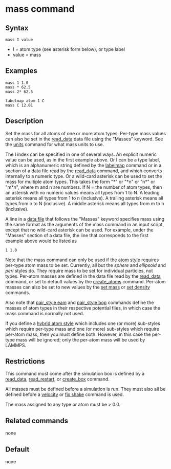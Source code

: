 # mass command

## Syntax

    mass I value

-   I = atom type (see asterisk form below), or type label
-   value = mass

## Examples

``` LAMMPS
mass 1 1.0
mass * 62.5
mass 2* 62.5

labelmap atom 1 C
mass C 12.01
```

## Description

Set the mass for all atoms of one or more atom types. Per-type mass
values can also be set in the [read_data](read_data) data file using the
\"Masses\" keyword. See the [units](units) command for what mass units
to use.

The I index can be specified in one of several ways. An explicit numeric
value can be used, as in the first example above. Or I can be a type
label, which is an alphanumeric string defined by the
[labelmap](labelmap) command or in a section of a data file read by the
[read_data](read_data) command, and which converts internally to a
numeric type. Or a wild-card asterisk can be used to set the mass for
multiple atom types. This takes the form \"\*\" or \"\*n\" or \"n\*\" or
\"m\*n\", where m and n are numbers. If N = the number of atom types,
then an asterisk with no numeric values means all types from 1 to N. A
leading asterisk means all types from 1 to n (inclusive). A trailing
asterisk means all types from n to N (inclusive). A middle asterisk
means all types from m to n (inclusive).

A line in a [data file](read_data) that follows the \"Masses\" keyword
specifies mass using the same format as the arguments of the mass
command in an input script, except that no wild-card asterisk can be
used. For example, under the \"Masses\" section of a data file, the line
that corresponds to the first example above would be listed as

    1 1.0

Note that the mass command can only be used if the [atom
style](atom_style) requires per-type atom mass to be set. Currently, all
but the *sphere* and *ellipsoid* and *peri* styles do. They require mass
to be set for individual particles, not types. Per-atom masses are
defined in the data file read by the [read_data](read_data) command, or
set to default values by the [create_atoms](create_atoms) command.
Per-atom masses can also be set to new values by the [set mass](set) or
[set density](set) commands.

Also note that [pair_style eam](pair_eam) and [pair_style bop](pair_bop)
commands define the masses of atom types in their respective potential
files, in which case the mass command is normally not used.

If you define a [hybrid atom style](atom_style) which includes one (or
more) sub-styles which require per-type mass and one (or more)
sub-styles which require per-atom mass, then you must define both.
However, in this case the per-type mass will be ignored; only the
per-atom mass will be used by LAMMPS.

## Restrictions

This command must come after the simulation box is defined by a
[read_data](read_data), [read_restart](read_restart), or
[create_box](create_box) command.

All masses must be defined before a simulation is run. They must also
all be defined before a [velocity](velocity) or [fix shake](fix_shake)
command is used.

The mass assigned to any type or atom must be \> 0.0.

## Related commands

none

## Default

none
